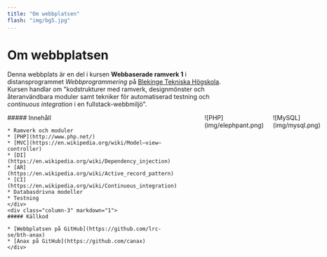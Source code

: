 ```yaml
---
title: "Om webbplatsen"
flash: "img/bg5.jpg"
...
```


Om webb&shy;platsen
===================

Denna webbplats är en del i kursen **Webbaserade ramverk 1** i distansprogrammet *Webbprogrammering* på [Blekinge Tekniska Högskola](http://www.bth.se/). 
Kursen handlar om "kodstrukturer med ramverk, designmönster och återanvändbara moduler samt tekniker för automatiserad testning och *continuous integration* i en fullstack-webbmiljö".

<div class="spacer"></div>

<div class="columns">
    <div class="column-3" markdown="1">
    ##### Innehåll
    
    * Ramverk och moduler
    * [PHP](http://www.php.net/)
    * [MVC](https://en.wikipedia.org/wiki/Model–view–controller)
    * [DI](https://en.wikipedia.org/wiki/Dependency_injection)
    * [AR](https://en.wikipedia.org/wiki/Active_record_pattern)
    * [CI](https://en.wikipedia.org/wiki/Continuous_integration)
    * Databasdrivna modeller
    * Testning
    </div>
    <div class="column-3" markdown="1">
    ##### Källkod
    
    * [Webbplatsen på GitHub](https://github.com/lrc-se/bth-anax)
    * [Anax på GitHub](https://github.com/canax)
    </div>
</div>

<div class="spacer"></div>
<div class="spacer"></div>

<div class="columns">
    <div class="column-2 center" markdown="1">
    ![PHP](img/elephpant.png)
    </div>
    <div class="column-2 center" markdown="1">
    ![MySQL](img/mysql.png)
    </div>
</div>